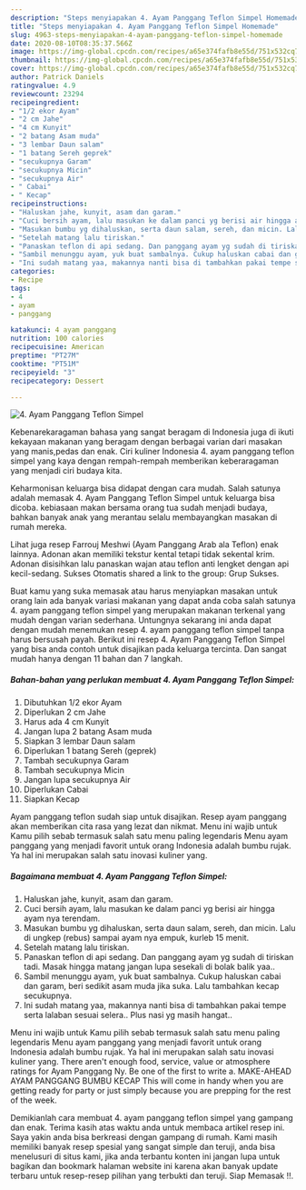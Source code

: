 ```yaml
---
description: "Steps menyiapakan 4. Ayam Panggang Teflon Simpel Homemade"
title: "Steps menyiapakan 4. Ayam Panggang Teflon Simpel Homemade"
slug: 4963-steps-menyiapakan-4-ayam-panggang-teflon-simpel-homemade
date: 2020-08-10T08:35:37.566Z
image: https://img-global.cpcdn.com/recipes/a65e374fafb8e55d/751x532cq70/4-ayam-panggang-teflon-simpel-foto-resep-utama.jpg
thumbnail: https://img-global.cpcdn.com/recipes/a65e374fafb8e55d/751x532cq70/4-ayam-panggang-teflon-simpel-foto-resep-utama.jpg
cover: https://img-global.cpcdn.com/recipes/a65e374fafb8e55d/751x532cq70/4-ayam-panggang-teflon-simpel-foto-resep-utama.jpg
author: Patrick Daniels
ratingvalue: 4.9
reviewcount: 23294
recipeingredient:
- "1/2 ekor Ayam"
- "2 cm Jahe"
- "4 cm Kunyit"
- "2 batang Asam muda"
- "3 lembar Daun salam"
- "1 batang Sereh geprek"
- "secukupnya Garam"
- "secukupnya Micin"
- "secukupnya Air"
- " Cabai"
- " Kecap"
recipeinstructions:
- "Haluskan jahe, kunyit, asam dan garam."
- "Cuci bersih ayam, lalu masukan ke dalam panci yg berisi air hingga ayam nya terendam."
- "Masukan bumbu yg dihaluskan, serta daun salam, sereh, dan micin. Lalu di ungkep (rebus) sampai ayam nya empuk, kurleb 15 menit."
- "Setelah matang lalu tiriskan."
- "Panaskan teflon di api sedang. Dan panggang ayam yg sudah di tiriskan tadi. Masak hingga matang jangan lupa sesekali di bolak balik yaa.."
- "Sambil menunggu ayam, yuk buat sambalnya. Cukup haluskan cabai dan garam, beri sedikit asam muda jika suka. Lalu tambahkan kecap secukupnya."
- "Ini sudah matang yaa, makannya nanti bisa di tambahkan pakai tempe serta lalaban sesuai selera.. Plus nasi yg masih hangat.."
categories:
- Recipe
tags:
- 4
- ayam
- panggang

katakunci: 4 ayam panggang 
nutrition: 100 calories
recipecuisine: American
preptime: "PT27M"
cooktime: "PT51M"
recipeyield: "3"
recipecategory: Dessert

---
```



![4. Ayam Panggang Teflon Simpel](https://img-global.cpcdn.com/recipes/a65e374fafb8e55d/751x532cq70/4-ayam-panggang-teflon-simpel-foto-resep-utama.jpg)

Kebenarekaragaman bahasa yang sangat beragam di Indonesia juga di ikuti kekayaan makanan yang beragam dengan berbagai varian dari masakan yang manis,pedas dan enak. Ciri kuliner Indonesia 4. ayam panggang teflon simpel yang kaya dengan rempah-rempah memberikan keberaragaman yang menjadi ciri budaya kita.


Keharmonisan keluarga bisa didapat dengan cara mudah. Salah satunya adalah memasak 4. Ayam Panggang Teflon Simpel untuk keluarga bisa dicoba. kebiasaan makan bersama orang tua sudah menjadi budaya, bahkan banyak anak yang merantau selalu membayangkan masakan di rumah mereka.

Lihat juga resep Farrouj Meshwi (Ayam Panggang Arab ala Teflon) enak lainnya. Adonan akan memiliki tekstur kental tetapi tidak sekental krim. Adonan disisihkan lalu panaskan wajan atau teflon anti lengket dengan api kecil-sedang. Sukses Otomatis shared a link to the group: Grup Sukses.

Buat kamu yang suka memasak atau harus menyiapkan masakan untuk orang lain ada banyak variasi makanan yang dapat anda coba salah satunya 4. ayam panggang teflon simpel yang merupakan makanan terkenal yang mudah dengan varian sederhana. Untungnya sekarang ini anda dapat dengan mudah menemukan resep 4. ayam panggang teflon simpel tanpa harus bersusah payah.
Berikut ini resep 4. Ayam Panggang Teflon Simpel yang bisa anda contoh untuk disajikan pada keluarga tercinta. Dan sangat mudah hanya dengan 11 bahan dan 7 langkah.


<!--inarticleads1-->

##### Bahan-bahan yang perlukan membuat 4. Ayam Panggang Teflon Simpel:

1. Dibutuhkan 1/2 ekor Ayam
1. Diperlukan 2 cm Jahe
1. Harus ada 4 cm Kunyit
1. Jangan lupa 2 batang Asam muda
1. Siapkan 3 lembar Daun salam
1. Diperlukan 1 batang Sereh (geprek)
1. Tambah secukupnya Garam
1. Tambah secukupnya Micin
1. Jangan lupa secukupnya Air
1. Diperlukan  Cabai
1. Siapkan  Kecap


Ayam panggang teflon sudah siap untuk disajikan. Resep ayam panggang akan memberikan cita rasa yang lezat dan nikmat. Menu ini wajib untuk Kamu pilih sebab termasuk salah satu menu paling legendaris Menu ayam panggang yang menjadi favorit untuk orang Indonesia adalah bumbu rujak. Ya hal ini merupakan salah satu inovasi kuliner yang. 

<!--inarticleads2-->

##### Bagaimana membuat  4. Ayam Panggang Teflon Simpel:

1. Haluskan jahe, kunyit, asam dan garam.
1. Cuci bersih ayam, lalu masukan ke dalam panci yg berisi air hingga ayam nya terendam.
1. Masukan bumbu yg dihaluskan, serta daun salam, sereh, dan micin. Lalu di ungkep (rebus) sampai ayam nya empuk, kurleb 15 menit.
1. Setelah matang lalu tiriskan.
1. Panaskan teflon di api sedang. Dan panggang ayam yg sudah di tiriskan tadi. Masak hingga matang jangan lupa sesekali di bolak balik yaa..
1. Sambil menunggu ayam, yuk buat sambalnya. Cukup haluskan cabai dan garam, beri sedikit asam muda jika suka. Lalu tambahkan kecap secukupnya.
1. Ini sudah matang yaa, makannya nanti bisa di tambahkan pakai tempe serta lalaban sesuai selera.. Plus nasi yg masih hangat..


Menu ini wajib untuk Kamu pilih sebab termasuk salah satu menu paling legendaris Menu ayam panggang yang menjadi favorit untuk orang Indonesia adalah bumbu rujak. Ya hal ini merupakan salah satu inovasi kuliner yang. There aren&#39;t enough food, service, value or atmosphere ratings for Ayam Panggang Ny. Be one of the first to write a. MAKE-AHEAD AYAM PANGGANG BUMBU KECAP This will come in handy when you are getting ready for party or just simply because you are prepping for the rest of the week. 

Demikianlah cara membuat 4. ayam panggang teflon simpel yang gampang dan enak. Terima kasih atas waktu anda untuk membaca artikel resep ini. Saya yakin anda bisa berkreasi dengan gampang di rumah. Kami masih memiliki banyak resep spesial yang sangat simple dan teruji, anda bisa menelusuri di situs kami, jika anda terbantu konten ini jangan lupa untuk bagikan dan bookmark halaman website ini karena akan banyak update terbaru untuk resep-resep pilihan yang terbukti dan teruji. Siap Memasak !!. 
